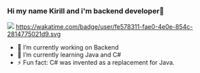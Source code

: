 ### Hi my name Kirill and i'm  backend developer👋
 

 ![](http://github-profile-summary-cards.vercel.app/api/cards/stats?username=Kirillkgr&theme=2077)
 https://wakatime.com/badge/user/fe578311-fae0-4e0e-854c-2814775021d9.svg
 -  🔭 I’m currently working on Backend 
 -  🌱 I’m currently learning Java and C# 
 -  ⚡ Fun fact: C# was invented as a replacement for Java.
<!--
**Kirillkgr/Kirillkgr** is a ✨ _special_ ✨ repository because its `README.md` (this file) appears on your GitHub profile.

Here are some ideas to get you started:

- 🔭 I’m currently working on ...
- 🌱 I’m currently learning ...
- 👯 I’m looking to collaborate on ...
- 🤔 I’m looking for help with ...
- 💬 Ask me about ...
- 📫 How to reach me: ...
- 😄 Pronouns: ...
- ⚡ Fun fact: ...
-->
